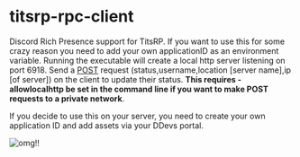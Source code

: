 # titsrp-rpc-client
Discord Rich Presence support for TitsRP. If you want to use this for some crazy reason you need to add your own applicationID as an environment variable.
Running the executable will create a local http server listening on port 6918. Send a [POST](https://wiki.facepunch.com/gmod/http.Post) request (status,username,location [server name],ip [of server]) on the client to update their status. **This requires -allowlocalhttp be set in the command line if you want to make POST requests to a private network**. 

If you decide to use this on your server, you need to create your own application ID and add assets via your DDevs portal.


![omg!!](https://cdn.discordapp.com/attachments/542110797766066196/1110805431703588934/sa.jpg)
